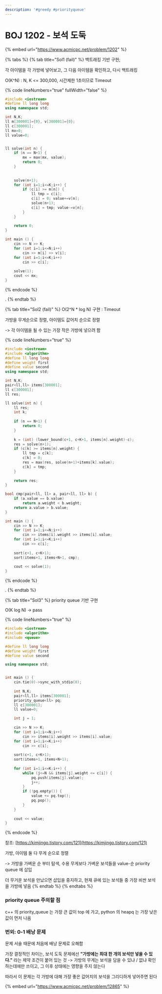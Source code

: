 ```yaml
---
description: '#greedy #priorityqueue'
---
```


# BOJ 1202 - 보석 도둑

{% embed url="https://www.acmicpc.net/problem/1202" %}

{% tabs %}
{% tab title="Sol1 (fail)" %}
백트래킹 기반 구현;&#x20;

각 아이템을 각 가방에 넣어보고, 그 다음 아이템을 확인하고, 다시 백트래킹

O(K^N) : N, K <= 300,000, 시간제한 1초이므로 Timeout

{% code lineNumbers="true" fullWidth="false" %}
```cpp
#include <iostream>
#define ll long long
using namespace std;

int N,K;
ll m[300001]={0}, v[300001]={0};
ll c[300001];
ll mx=0;
ll value=0;


ll solve(int n) {
    if (n == N+1) {
    	mx = max(mx, value);
    	return 0;
    }
        
    
    solve(n+1);
    for (int i=1;i<=K;i++) {
        if (c[i] >= m[n]) {
        	ll tmp = c[i];
            c[i] = 0; value+=v[n];
            solve(n+1);
            c[i] = tmp; value-=v[n];
        }
    }
    
    return 0;
}

int main () {
    cin >> N >> K;
    for (int i=1;i<=N;i++)
        cin >> m[i] >> v[i];
    for (int i=1;i<=K;i++)
        cin >> c[i];
    
    solve(1);
    cout << mx;
}
```
{% endcode %}

.
{% endtab %}

{% tab title="Sol2 (fail)" %}
O(2^N \* log N) 구현 : Timeout

가방을 무게순으로 정렬, 아이템도 값어치 순으로 정렬

\-> 각 아이템을 될 수 있는 가장 작은 가방에 넣으려 함

{% code lineNumbers="true" %}
```cpp
#include <iostream>
#include <algorithm>
#define ll long long
#define weight first
#define value second
using namespace std;

int N,K;
pair<ll,ll> items[300001];
ll c[300001];
ll res;

ll solve(int n) {
	ll res;
	int k;
	
    if (n == N+1) {
    	return 0;
    }
        
    k = (int) (lower_bound(c+1, c+K+1, items[n].weight)-c);
    res = solve(n+1);
    if (c[k] >= items[n].weight) {
    	ll tmp = c[k];
        c[k] = 0;
        res = max(res, solve(n+1)+items[k].value);
        c[k] = tmp;
    }
    
    return res;
}

bool cmp(pair<ll, ll> a, pair<ll, ll> b) {
	if (a.value == b.value)
		return a.weight < b.weight;
	return a.value > b.value;
}

int main () {
    cin >> N >> K;
    for (int i=1;i<=N;i++)
        cin >> items[i].weight >> items[i].value;
    for (int i=1;i<=K;i++)
        cin >> c[i];
    
    sort(c+1, c+K+1);
    sort(items+1, items+N+1, cmp);
    
    cout << solve(1);
}
```
{% endcode %}

.
{% endtab %}

{% tab title="Sol3" %}
priority queue 기반 구현

O(K log N) -> pass

{% code lineNumbers="true" %}
```cpp
#include <iostream>
#include <algorithm>
#include <queue>

#define ll long long
#define weight first
#define value second

using namespace std;


int main () {
	cin.tie(0)->sync_with_stdio(0);
	
	int N,K;
	pair<ll,ll> items[300001];
	priority_queue<ll> pq;
	ll c[300001];
	ll value=0;

	int j = 1;
	
    cin >> N >> K;
    for (int i=1;i<=N;i++)
        cin >> items[i].weight >> items[i].value;
    for (int i=1;i<=K;i++)
        cin >> c[i];
    
    sort(c+1, c+K+1);
    sort(items+1, items+N+1);
    
    for (int i=1;i<=K;i++) {
    	while (j<=N && items[j].weight <= c[i]) {
    		pq.push(items[j].value);
    		j++;
    	}
    	if (!pq.empty()) {
    		value += pq.top();
    		pq.pop();
    	}
    }
    
    cout << value;
}
```
{% endcode %}

참조: [https://kimjingo.tistory.com/121](https://kimjingo.tistory.com/121)

가방, 아이템 둘 다 무게 순으로 정렬&#x20;

\-> 가방을 가벼운 순 부터 탐색, 수용 무게보다 가벼운 보석들을 value-순 priority queue 에 삽입

더 무거운 보석을 만났으면 삽입을 중지하고, 현재 큐에 있는 보석들 중 가장 비싼 보석을 가방에 넣음
{% endtab %}
{% endtabs %}



### priority queue 주의할 점

c++ 의 priority\_queue 는 가장 큰 값이 top 에 가고, python 의 heapq 는 가장 낮은 값이 먼저 나옴



### 번외: 0-1 배낭 문제

문제 서술 때문에 처음에 배낭 문제로 오해함

가장 결정적인 차이는, 보석 도둑 문제에선 **"가방에는 최대 한 개의 보석만 넣을 수 있다."** 라는 제약 조건이 붙어 있는 것 -> 가방의 무게는 보석을 담을 수 있냐 / 없냐 확인하는데에만 쓰이고, 그 이후 상태에는 영향을 주지 않는다

따라서 이 문제는 각 가방에 대해 가장 좋은 값어치의 보석을 그리디하게 넣어주면 된다

{% embed url="https://www.acmicpc.net/problem/12865" %}
